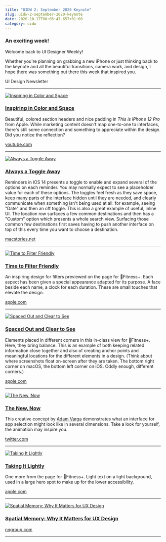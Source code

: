 ```yaml
---
title: "UIDW 2: September 2020 Keynote"
slug: uidw-2-september-2020-keynote
date: 2020-10-17T00:06:47.657+01:00
category: uidw
---
```


### An exciting week!

Welcome back to UI Designer Weekly!

Whether you're planning on grabbing a new iPhone or just thinking back to the keynote and all the beautiful transitions, camera work, and design, I hope there was something out there this week that inspired you.

UI Design Newsletter

---

[![](https://assets.sahandnayebaziz.org/inspiring-in-color-and-space.jpeg "Inspiring in Color and Space")](https://cur.at/huwyvqk?m=web)

### [Inspiring in Color and Space](https://cur.at/huwyvqk?m=web)

Beautiful, colored section headers and nice padding in _This is iPhone 12 Pro_ from Apple. While marketing content doesn't map one-to-one to interfaces, there's still some connection and something to appreciate within the design. Did you notice the reflection?

[youtube.com](https://cur.at/huwyvqk?m=web)

---

[![](https://assets.sahandnayebaziz.org/always-a-toggle-away.jpeg "Always a Toggle Away")](https://cur.at/XBNabwF?m=web)

### [Always a Toggle Away](https://cur.at/XBNabwF?m=web)

Reminders in iOS 14 presents a toggle to enable and expand several of the options on each reminder. You may normally expect to see a placeholder value for each of these options. The toggles feel fresh as they save space, keep many parts of the interface hidden until they are needed, and clearly communicate when something isn't being used at all: for example, seeing "Date" and then an off toggle. This is also a great example of useful, inline UI. The location row surfaces a few common destinations and then has a "Custom" option which presents a whole search view. Surfacing those common few destinations first saves having to push another interface on top of this every time you want to choose a destination.

[macstories.net](https://cur.at/XBNabwF?m=web)

---

[![](https://assets.sahandnayebaziz.org/time-to-filter-friendly.jpeg "Time to Filter Friendly")](https://cur.at/7e9kJKX?m=web)

### [Time to Filter Friendly](https://cur.at/7e9kJKX?m=web)

An inspiring design for filters previewed on the page for Fitness+. Each aspect has been given a special appearance adapted for its purpose. A face beside each name, a clock for each duration. These are small touches that elevate the design.

[apple.com](https://cur.at/7e9kJKX?m=web)

---

[![](https://assets.sahandnayebaziz.org/spaced-out-and-clear-to-see.jpeg "Spaced Out and Clear to See")](https://cur.at/jSLNrSB?m=web)

### [Spaced Out and Clear to See](https://cur.at/jSLNrSB?m=web)

Elements placed in different corners in this in-class view for Fitness+. Here, they bring balance. This is an example of both keeping related information close together and also of creating anchor points and meaningful locations for the different elements in a design. (Think about where screenshots float on-screen after they are taken. The bottom right corner on macOS, the bottom left corner on iOS. Oddly enough, different corners.)

[apple.com](https://cur.at/jSLNrSB?m=web)

---

[![](https://assets.sahandnayebaziz.org/the-new-now.jpeg "The New, Now")](https://cur.at/bush7bX?m=web)

### [The New, Now](https://cur.at/bush7bX?m=web)

This creative concept by [Adam Varga](https://cur.at/ukjfqi3?m=web) demonstrates what an interface for app selection might look like in several dimensions. Take a look for yourself, the animation may inspire you.

[twitter.com](https://cur.at/bush7bX?m=web)

---

[![](https://assets.sahandnayebaziz.org/taking-it-lightly.jpeg "Taking It Lightly")](https://cur.at/VVbsP1Q?m=web)

### [Taking It Lightly](https://cur.at/VVbsP1Q?m=web)

One more from the page for Fitness+. Light text on a light background, used in a large hero spot to make up for the lower accessibility.

[apple.com](https://cur.at/VVbsP1Q?m=web)

---

[![](https://assets.sahandnayebaziz.org/spatial-memory:-why-it-matters-for-ux-design.jpeg "Spatial Memory: Why It Matters for UX Design")](https://cur.at/a1uOVXA?m=web)

### [Spatial Memory: Why It Matters for UX Design](https://cur.at/a1uOVXA?m=web)

[nngroup.com](https://cur.at/a1uOVXA?m=web)

---
